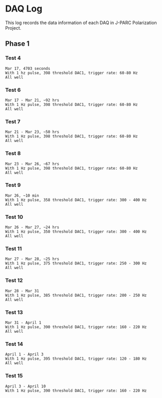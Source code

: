 # DAQ Log

This log records the data information of each DAQ in J-PARC Polarization Project.

## Phase 1
### Test 4
    Mar 17, 4703 seconds
    With 1 hz pulse, 398 threshold DAC1, trigger rate: 60-80 Hz
	All well

### Test 6
    Mar 17 - Mar 21, ~92 hrs
    With 1 Hz pulse, 398 threshold DAC1, trigger rate: 60-80 Hz
    All well

### Test 7
    Mar 21 - Mar 23, ~50 hrs
	With 1 Hz pulse, 398 threshold DAC1, trigger rate: 60-80 Hz
	All well

### Test 8
    Mar 23 - Mar 26, ~67 hrs
	With 1 Hz pulse, 398 threshold DAC1, trigger rate: 60-80 Hz
	All well

### Test 9
    Mar 26, ~10 min
	With 1 Hz pulse, 358 threshold DAC1, trigger rate: 300 - 400 Hz
	All well

### Test 10
    Mar 26 - Mar 27, ~24 hrs
	With 1 Hz pulse, 350 threshold DAC1, trigger rate: 300 - 400 Hz
    All well

### Test 11
    Mar 27 - Mar 28, ~25 hrs
	With 1 Hz pulse, 375 threshold DAC1, trigger rate: 250 - 300 Hz
    All well

### Test 12
    Mar 28 - Mar 31 
    With 1 Hz pulse, 385 threshold DAC1, trigger rate: 200 - 250 Hz 
    All well

### Test 13
    Mar 31 - April 1
    With 1 Hz pulse, 390 threshold DAC1, trigger rate: 160 - 220 Hz
    All well

### Test 14
    April 1 - April 3
    With 1 Hz pulse, 395 threshold DAC1, trigger rate: 120 - 180 Hz
    All well

### Test 15
    April 3 - April 10
    With 1 Hz pulse, 390 threshold DAC1, trigger rate: 160 - 220 Hz
